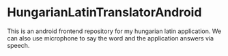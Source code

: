 # HungarianLatinTranslatorAndroid
This is an android frontend repository for my hungarian latin application. We can also use microphone to say the word and the application answers via speech.
